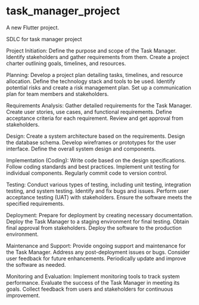 # task_manager_project

A new Flutter project.

SDLC for task manager project

Project Initiation:
Define the purpose and scope of the Task Manager.
Identify stakeholders and gather requirements from them.
Create a project charter outlining goals, timelines, and resources.

Planning:
Develop a project plan detailing tasks, timelines, and resource allocation.
Define the technology stack and tools to be used.
Identify potential risks and create a risk management plan.
Set up a communication plan for team members and stakeholders.

Requirements Analysis:
Gather detailed requirements for the Task Manager.
Create user stories, use cases, and functional requirements.
Define acceptance criteria for each requirement.
Review and get approval from stakeholders.

Design:
Create a system architecture based on the requirements.
Design the database schema.
Develop wireframes or prototypes for the user interface.
Define the overall system design and components.

Implementation (Coding):
Write code based on the design specifications.
Follow coding standards and best practices.
Implement unit testing for individual components.
Regularly commit code to version control.

Testing:
Conduct various types of testing, including unit testing, integration testing, and system testing.
Identify and fix bugs and issues.
Perform user acceptance testing (UAT) with stakeholders.
Ensure the software meets the specified requirements.

Deployment:
Prepare for deployment by creating necessary documentation.
Deploy the Task Manager to a staging environment for final testing.
Obtain final approval from stakeholders.
Deploy the software to the production environment.

Maintenance and Support:
Provide ongoing support and maintenance for the Task Manager.
Address any post-deployment issues or bugs.
Consider user feedback for future enhancements.
Periodically update and improve the software as needed.

Monitoring and Evaluation:
Implement monitoring tools to track system performance.
Evaluate the success of the Task Manager in meeting its goals.
Collect feedback from users and stakeholders for continuous improvement.

